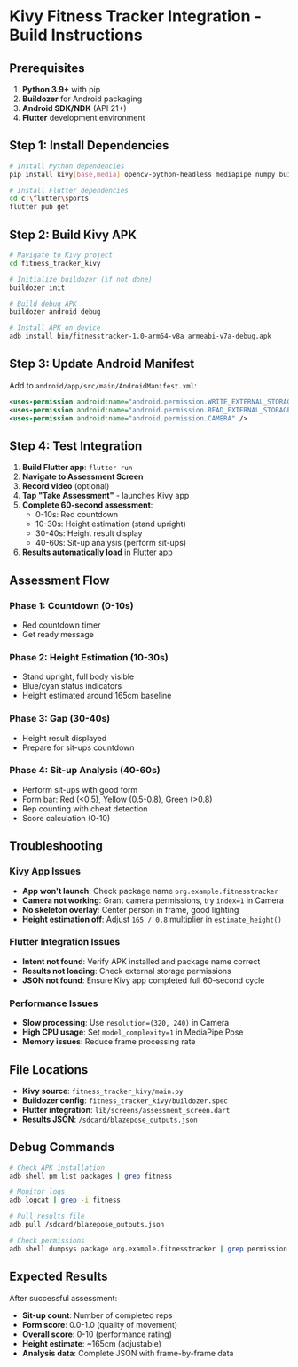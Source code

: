 # Kivy Fitness Tracker Integration - Build Instructions

## Prerequisites

1. **Python 3.9+** with pip
2. **Buildozer** for Android packaging
3. **Android SDK/NDK** (API 21+)
4. **Flutter** development environment

## Step 1: Install Dependencies

```bash
# Install Python dependencies
pip install kivy[base,media] opencv-python-headless mediapipe numpy buildozer

# Install Flutter dependencies
cd c:\flutter\sports
flutter pub get
```

## Step 2: Build Kivy APK

```bash
# Navigate to Kivy project
cd fitness_tracker_kivy

# Initialize buildozer (if not done)
buildozer init

# Build debug APK
buildozer android debug

# Install APK on device
adb install bin/fitnesstracker-1.0-arm64-v8a_armeabi-v7a-debug.apk
```

## Step 3: Update Android Manifest

Add to `android/app/src/main/AndroidManifest.xml`:

```xml
<uses-permission android:name="android.permission.WRITE_EXTERNAL_STORAGE" />
<uses-permission android:name="android.permission.READ_EXTERNAL_STORAGE" />
<uses-permission android:name="android.permission.CAMERA" />
```

## Step 4: Test Integration

1. **Build Flutter app**: `flutter run`
2. **Navigate to Assessment Screen**
3. **Record video** (optional)
4. **Tap "Take Assessment"** - launches Kivy app
5. **Complete 60-second assessment**:
   - 0-10s: Red countdown
   - 10-30s: Height estimation (stand upright)
   - 30-40s: Height result display
   - 40-60s: Sit-up analysis (perform sit-ups)
6. **Results automatically load** in Flutter app

## Assessment Flow

### Phase 1: Countdown (0-10s)
- Red countdown timer
- Get ready message

### Phase 2: Height Estimation (10-30s)
- Stand upright, full body visible
- Blue/cyan status indicators
- Height estimated around 165cm baseline

### Phase 3: Gap (30-40s)
- Height result displayed
- Prepare for sit-ups countdown

### Phase 4: Sit-up Analysis (40-60s)
- Perform sit-ups with good form
- Form bar: Red (<0.5), Yellow (0.5-0.8), Green (>0.8)
- Rep counting with cheat detection
- Score calculation (0-10)

## Troubleshooting

### Kivy App Issues
- **App won't launch**: Check package name `org.example.fitnesstracker`
- **Camera not working**: Grant camera permissions, try `index=1` in Camera
- **No skeleton overlay**: Center person in frame, good lighting
- **Height estimation off**: Adjust `165 / 0.8` multiplier in `estimate_height()`

### Flutter Integration Issues
- **Intent not found**: Verify APK installed and package name correct
- **Results not loading**: Check external storage permissions
- **JSON not found**: Ensure Kivy app completed full 60-second cycle

### Performance Issues
- **Slow processing**: Use `resolution=(320, 240)` in Camera
- **High CPU usage**: Set `model_complexity=1` in MediaPipe Pose
- **Memory issues**: Reduce frame processing rate

## File Locations

- **Kivy source**: `fitness_tracker_kivy/main.py`
- **Buildozer config**: `fitness_tracker_kivy/buildozer.spec`
- **Flutter integration**: `lib/screens/assessment_screen.dart`
- **Results JSON**: `/sdcard/blazepose_outputs.json`

## Debug Commands

```bash
# Check APK installation
adb shell pm list packages | grep fitness

# Monitor logs
adb logcat | grep -i fitness

# Pull results file
adb pull /sdcard/blazepose_outputs.json

# Check permissions
adb shell dumpsys package org.example.fitnesstracker | grep permission
```

## Expected Results

After successful assessment:
- **Sit-up count**: Number of completed reps
- **Form score**: 0.0-1.0 (quality of movement)
- **Overall score**: 0-10 (performance rating)
- **Height estimate**: ~165cm (adjustable)
- **Analysis data**: Complete JSON with frame-by-frame data